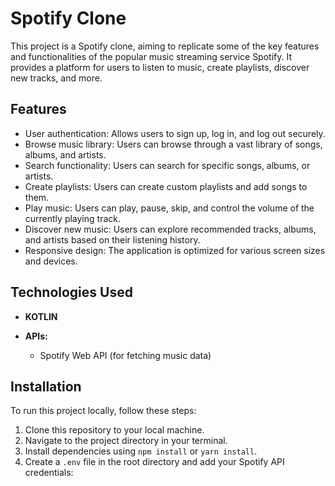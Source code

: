 # Spotify Clone

This project is a Spotify clone, aiming to replicate some of the key features and functionalities of the popular music streaming service Spotify. It provides a platform for users to listen to music, create playlists, discover new tracks, and more.

## Features

- User authentication: Allows users to sign up, log in, and log out securely.
- Browse music library: Users can browse through a vast library of songs, albums, and artists.
- Search functionality: Users can search for specific songs, albums, or artists.
- Create playlists: Users can create custom playlists and add songs to them.
- Play music: Users can play, pause, skip, and control the volume of the currently playing track.
- Discover new music: Users can explore recommended tracks, albums, and artists based on their listening history.
- Responsive design: The application is optimized for various screen sizes and devices.

## Technologies Used

- **KOTLIN**

- **APIs:**
  - Spotify Web API (for fetching music data)

## Installation

To run this project locally, follow these steps:

1. Clone this repository to your local machine.
2. Navigate to the project directory in your terminal.
3. Install dependencies using `npm install` or `yarn install`.
4. Create a `.env` file in the root directory and add your Spotify API credentials:

